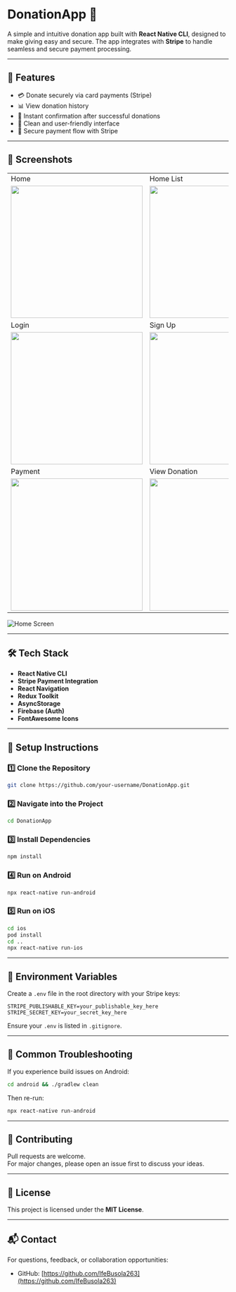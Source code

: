 
# DonationApp 💖

A simple and intuitive donation app built with **React Native CLI**, designed to make giving easy and secure. The app integrates with **Stripe** to handle seamless and secure payment processing.

---

## 🚀 Features
- 💳 Donate securely via card payments (Stripe)
- 📊 View donation history
- 🔔 Instant confirmation after successful donations
- 🎨 Clean and user-friendly interface
- 🔐 Secure payment flow with Stripe

---

## 📸 Screenshots

<table>
  <tr>
    <td>Home</td>
    <td>Home List</td>
  </tr>
  <tr>
    <td><img src="assets/screenshots/home.png" width="300"/></td>
    <td><img src="./assets/screenshots/home_list.png" width="300"/></td>
  </tr>
  <tr>
    <td>Login</td>
    <td>Sign Up</td>
  </tr>
  <tr>
    <td><img src="./assets/screenshots/login.png" width="300"/></td>
    <td><img src="./assets/screenshots/signup.png" width="300"/></td>
  </tr>
  <tr>
    <td>Payment</td>
    <td>View Donation</td>
  </tr>
  <tr>
    <td><img src="./assets/screenshots/payment_screen.png" width="300"/></td>
    <td><img src="./assets/screenshots/view_donnation.png" width="300"/></td>
  </tr>
</table>

![Home Screen](./assets/screenshots/home.png)

---

## 🛠️ Tech Stack
- **React Native CLI**
- **Stripe Payment Integration**
- **React Navigation**
- **Redux Toolkit**
- **AsyncStorage**
- **Firebase (Auth)**
- **FontAwesome Icons**

---

## 🔧 Setup Instructions

### 1️⃣ Clone the Repository
```bash
git clone https://github.com/your-username/DonationApp.git
```

### 2️⃣ Navigate into the Project
```bash
cd DonationApp
```

### 3️⃣ Install Dependencies
```bash
npm install
```

### 4️⃣ Run on Android
```bash
npx react-native run-android
```

### 5️⃣ Run on iOS
```bash
cd ios
pod install
cd ..
npx react-native run-ios
```

---

## 📝 Environment Variables
Create a `.env` file in the root directory with your Stripe keys:

```
STRIPE_PUBLISHABLE_KEY=your_publishable_key_here
STRIPE_SECRET_KEY=your_secret_key_here
```

Ensure your `.env` is listed in `.gitignore`.

---

## 🐛 Common Troubleshooting
If you experience build issues on Android:
```bash
cd android && ./gradlew clean
```
Then re-run:
```bash
npx react-native run-android
```

---

## 🤝 Contributing
Pull requests are welcome.  
For major changes, please open an issue first to discuss your ideas.

---

## 📄 License
This project is licensed under the **MIT License**.

---

## 📬 Contact
For questions, feedback, or collaboration opportunities:
- GitHub: [https://github.com/IfeBusola263](https://github.com/IfeBusola263)

